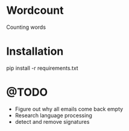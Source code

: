 
# Wordcount
Counting words

# Installation
pip install -r requirements.txt

# @TODO
- Figure out why all emails come back empty
- Research language processing
- detect and remove signatures